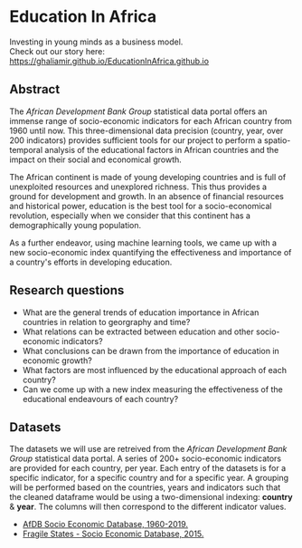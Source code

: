 # Education In Africa

Investing in young minds as a business model.  
Check out our story here: https://ghaliamir.github.io/EducationInAfrica.github.io

## Abstract
The *African Development Bank Group* statistical data portal offers an immense range of socio-economic indicators for each African country from 1960 until now. This three-dimensional data precision (country, year, over 200 indicators) provides sufficient tools for our project to perform a spatio-temporal analysis of the educational factors in African countries and the impact on their social and economical growth. 

The African continent is made of young developing countries and is full of unexploited resources and unexplored richness. This thus provides a ground for development and growth. In an absence of financial resources and historical power, education is the best tool for a socio-economical revolution, especially when we consider that this continent has a demographically young population. 

As a further endeavor, using machine learning tools, we came up with a new socio-economic index quantifying the effectiveness and importance of a country's efforts in developing education.


## Research questions
* What are the general trends of education importance in African countries in relation to georgraphy and time?
* What relations can be extracted between education and other socio-economic indicators?
* What conclusions can be drawn from the importance of education in economic growth?
* What factors are most influenced by the educational approach of each country?
* Can we come up with a new index measuring the effectiveness of the educational endeavours of each country?

## Datasets
The datasets we will use are retreived from the *African Development Bank Group* statistical data portal. A series of 200+ socio-economic indicators are provided for each country, per year. Each entry of the datasets is for a specific indicator, for a specific country and for a specific year. A grouping will be performed based on the countries, years and indicators such that the cleaned dataframe would be using a two-dimensional indexing: **country** & **year**. The columns will then correspond to the different indicator values.
* [AfDB Socio Economic Database, 1960-2019.](https://data.humdata.org/dataset/afdb-socio-economic-database-1960-2019)
* [Fragile States - Socio Economic Database, 2015.](https://data.humdata.org/dataset/fragile-states-socio-economic-database-2015)




